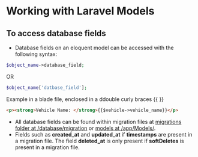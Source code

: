 # Working with Laravel Models
## To access database fields
- Database fields on an eloquent model can be accessed with the following syntax:
```php
$object_name->database_field;
```
OR
```php
$object_name['datbase_field'];
```

Example in a blade file, enclosed in a ddouble curly braces {{ }}
```html
<p><strong>Vehicle Name: </strong>{{$vehicle->vehicle_name}}</p>
```

- All database fields can be found within migration files at [migrations folder at /database/migration](../../database/migrations/) or [models at /app/Models/](../../app/Models/).
- Fields such as **created_at** and **updated_at** if **timestamps** are present in a migration file. The field  **deleted_at** is only present if **softDeletes** is present in a migration file.
